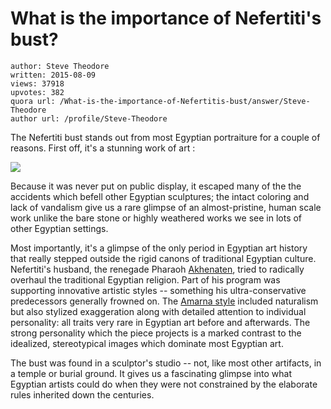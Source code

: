 # What is the importance of Nefertiti's bust?

	author: Steve Theodore
	written: 2015-08-09
	views: 37918
	upvotes: 382
	quora url: /What-is-the-importance-of-Nefertitis-bust/answer/Steve-Theodore
	author url: /profile/Steve-Theodore


The Nefertiti bust stands out from most Egyptian portraiture for a couple of reasons. First off, it's a stunning work of art :

![](https://qph.fs.quoracdn.net/main-qimg-2201ad437c7ef90bcab276ef396e3478-c)

Because it was never put on public display, it escaped many of the the accidents which befell other Egyptian sculptures; the intact coloring and lack of vandalism give us a rare glimpse of an almost-pristine, human scale work unlike the bare stone or highly weathered works we see in lots of other Egyptian settings. 

Most importantly, it's a glimpse of the only period in Egyptian art history that really stepped outside the rigid canons of traditional Egyptian culture. Nefertiti's husband, the renegade Pharaoh [Akhenaten](http://www.livescience.com/39349-akhenaten.html), tried to radically overhaul the traditional Egyptian religion. Part of his program was supporting innovative artistic styles -- something his ultra-conservative predecessors generally frowned on. The [Amarna style](http://www.britannica.com/art/Amarna-style) included naturalism but also stylized exaggeration along with detailed attention to individual personality: all traits very rare in Egyptian art before and afterwards. The strong personality which the piece projects is a marked contrast to the idealized, stereotypical images which dominate most Egyptian art.

The bust was found in a sculptor's studio -- not, like most other artifacts, in a temple or burial ground. It gives us a fascinating glimpse into what Egyptian artists could do when they were not constrained by the elaborate rules inherited down the centuries.

